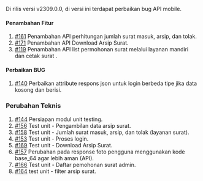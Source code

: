 Di rilis versi v2309.0.0, di versi ini terdapat perbaikan bug API mobile.

#### Penambahan Fitur
1. [#161](https://github.com/OpenSID/opensid-laravel/issues/161) Penambahan API perhitungan jumlah surat masuk, arsip, dan tolak.
2. [#171](https://github.com/OpenSID/opensid-laravel/issues/171) Penambahan API Download Arsip Surat.
3. [#119](https://github.com/OpenSID/wiki-mobile/issues/119) Penambahan API list permohonan surat melalui layanan mandiri dan cetak surat .

#### Perbaikan BUG

1. [#140](https://github.com/OpenSID/opensid-laravel/issues/140) Perbaikan attribute respons json untuk login berbeda tipe jika data kosong dan berisi.


### Perubahan Teknis
1. [#144](https://github.com/OpenSID/opensid-laravel/issues/144) Persiapan modul unit testing.
2. [#156](https://github.com/OpenSID/opensid-laravel/issues/156) Test unit - Pengambilan data arsip surat.
3. [#158](https://github.com/OpenSID/opensid-laravel/issues/158) Test unit - Jumlah surat masuk, arsip, dan tolak (layanan surat).
4. [#153](https://github.com/OpenSID/opensid-laravel/issues/153) Test unit - Proses login.
5. [#169](https://github.com/OpenSID/opensid-laravel/issues/169) Test unit - Download Arsip Surat.
6. [#157](https://github.com/OpenSID/wiki-mobile/issues/157) Perubahan pada response foto pengguna menggunakan kode base_64 agar lebih aman (API).
7. [#166](https://github.com/OpenSID/opensid-laravel/issues/166) Test unit - Daftar pemohonan surat admin.
8. [#164](https://github.com/OpenSID/opensid-laravel/issues/164) test unit - filter arsip surat.

